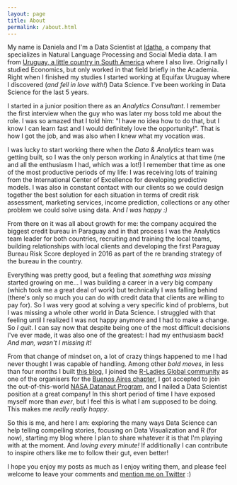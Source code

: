```yaml
---
layout: page
title: About
permalink: /about.html
---
```


My name is Daniela and I'm a Data Scientist at [Idatha](http://www.idatha.com/), a company that specializes in Natural Language Processing and Social Media data. I am from [Uruguay, a little country in South America](https://en.wikipedia.org/wiki/Uruguay) where I also live. Originally I studied Economics, but only worked in that field briefly in the Academia. Right when I finished my studies I started working at Equifax Uruguay where I discovered (*and fell in love with!*) Data Science. I've been working in Data Science for the last 5 years. 

I started in a junior position there as an *Analytics Consultant*. I remember the first interview when the guy who was later my boss told me about the role. I was so amazed that I told him: "I have no idea how to do that, but I know I can learn fast and I would definitely love the opportunity!". That is how I got the job, and was also when I knew what my vocation was.

I was lucky to start working there when the *Data & Analytics* team was getting built, so I was the only person working in Analytics at that time (me and all the enthusiasm I had, which was a lot!) I remember that time as one of the most productive periods of my life: I was receiving lots of training from the International Center of Excellence for developing predictive models. I was also in constant contact with our clients so we could design together the best solution for each situation in terms of credit risk assessment, marketing services, income prediction, collections or any other problem we could solve using data. And *I was happy :)*

From there on it was all about growth for me: the company acquired the biggest credit bureau in Paraguay and in that process I was the Analytics team leader for both countries, recruiting and training the local teams, building relationships with local clients and developing the first Paraguay Bureau Risk Score deployed in 2016 as part of the re branding strategy of the bureau in the country.

Everything was pretty good, but a feeling that *something was missing* started growing on me... I was building a career in a very big company (which took me a great deal of work) but technically I was falling behind (there's only so much you can do with credit data that clients are willing to pay for). So I was very good at solving a very specific kind of problems, but I was missing a whole other world in Data Science. I struggled with that feeling until I realized I was not happy anymore and I had to make a change. So *I quit*. I can say now that despite being one of the most difficult decisions I've ever made, it was also one of the greatest: I had my enthusiasm back! *And man, wasn't I missing it!*

From that change of mindset on, a lot of crazy things happened to me I had never thought I was capable of handling. Among other *bold moves*, in less than four months I built [this blog](https://d4tagirl.com/), I joined the [R-Ladies Global community](https://rladies.org/) as one of the organisers for the [Buenos Aires chapter](https://www.meetup.com/rladies-buenos-aires/), I got accepted to join the out-of-this-world [NASA Datanaut Program](https://open.nasa.gov/explore/datanauts/), and I nailed a Data Scientist position at a great company! In this short period of time I have exposed myself more than *ever*, but I feel this is what I am supposed to be doing. This makes me *really really happy*.

So this is me, and here I am: exploring the many ways Data Science can help telling compelling stories, focusing on Data Visualization and R (for now), starting my blog where I plan to share whatever it is that I'm playing with at the moment. And *loving every minute!* If additionally I can contribute to inspire others like me to follow their gut, even better!

I hope you enjoy my posts as much as I enjoy writing them, and please feel welcome to leave your comments and [mention me on Twitter](https://twitter.com/intent/tweet?user_id=114258616) :) 

